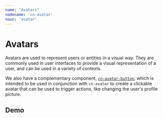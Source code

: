 ```yaml
---
name: "Avatars"
nodename: 'cn-avatar'
noun: 'avatar'
---
```


# Avatars

Avatars are used to represent users or entities in a visual way. They are commonly used in user interfaces to provide a visual representation of a user, and can be used in a variety of contexts.

We also have a complementary component, [`cn-avatar-button`](/elements/cn-avatar-button), which is intended to be used in conjunction with `cn-avatar` to create a clickable avatar that can be used to trigger actions, like changing the user's profile picture.

## Demo

<div class="flex flex-row">
  <cn-avatar></cn-avatar>
  <cn-avatar nick="Cn"></cn-avatar>
  <cn-avatar src="https://avatars.githubusercontent.com/u/1325129?v=4"></cn-avatar>
</div>